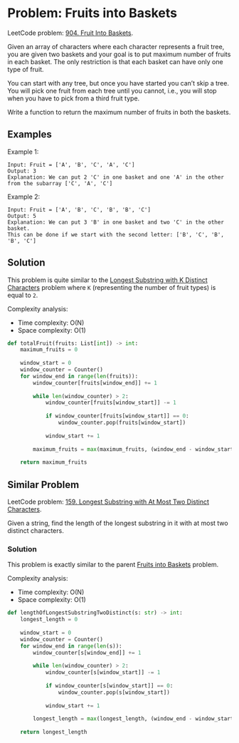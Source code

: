 # Problem: Fruits into Baskets

LeetCode problem: [904. Fruit Into Baskets](https://leetcode.com/problems/fruit-into-baskets/).

Given an array of characters where each character represents a fruit tree, you are given two baskets and your goal is to put maximum number of fruits in each basket. The only restriction is that each basket can have only one type of fruit.

You can start with any tree, but once you have started you can’t skip a tree. You will pick one fruit from each tree until you cannot, i.e., you will stop when you have to pick from a third fruit type.

Write a function to return the maximum number of fruits in both the baskets.

## Examples

Example 1:

```plaintext
Input: Fruit = ['A', 'B', 'C', 'A', 'C']
Output: 3
Explanation: We can put 2 'C' in one basket and one 'A' in the other from the subarray ['C', 'A', 'C']
```

Example 2:

```plaintext
Input: Fruit = ['A', 'B', 'C', 'B', 'B', 'C']
Output: 5
Explanation: We can put 3 'B' in one basket and two 'C' in the other basket. 
This can be done if we start with the second letter: ['B', 'C', 'B', 'B', 'C']
```

## Solution

This problem is quite similar to the [Longest Substring with K Distinct Characters](./03-longest-substring-with-k-distinct-characters.md) problem where `K` (representing the number of fruit types) is equal to `2`.

Complexity analysis:

- Time complexity: O(N)
- Space complexity: O(1)

```python
def totalFruit(fruits: List[int]) -> int:
    maximum_fruits = 0
    
    window_start = 0
    window_counter = Counter()
    for window_end in range(len(fruits)):
        window_counter[fruits[window_end]] += 1
        
        while len(window_counter) > 2:
            window_counter[fruits[window_start]] -= 1
            
            if window_counter[fruits[window_start]] == 0:
                window_counter.pop(fruits[window_start])
            
            window_start += 1
        
        maximum_fruits = max(maximum_fruits, (window_end - window_start) + 1)
    
    return maximum_fruits
```

## Similar Problem

LeetCode problem: [159. Longest Substring with At Most Two Distinct Characters](https://leetcode.com/problems/longest-substring-with-at-most-two-distinct-characters/).

Given a string, find the length of the longest substring in it with at most two distinct characters.

### Solution

This problem is exactly similar to the parent [Fruits into Baskets](#problem-fruits-into-baskets) problem.

Complexity analysis:

- Time complexity: O(N)
- Space complexity: O(1)

```python
def lengthOfLongestSubstringTwoDistinct(s: str) -> int:
    longest_length = 0
    
    window_start = 0
    window_counter = Counter()
    for window_end in range(len(s)):
        window_counter[s[window_end]] += 1
        
        while len(window_counter) > 2:
            window_counter[s[window_start]] -= 1
            
            if window_counter[s[window_start]] == 0:
                window_counter.pop(s[window_start])
            
            window_start += 1
        
        longest_length = max(longest_length, (window_end - window_start) + 1)
    
    return longest_length
```
